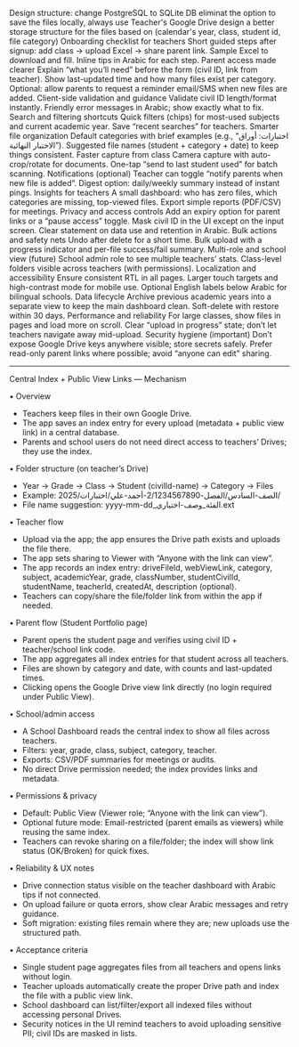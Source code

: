 Design structure:
    change PostgreSQL to SQLite DB
    eliminat the option to save the files locally, always use Teacher's Google Drive
    design a better storage structure for the files based on (calendar's year, class, student id, file category)
Onboarding checklist for teachers
    Short guided steps after signup: add class → upload Excel → share parent link.
    Sample Excel to download and fill.
    Inline tips in Arabic for each step.
Parent access made clearer
    Explain “what you’ll need” before the form (civil ID, link from teacher).
    Show last-updated time and how many files exist per category.
    Optional: allow parents to request a reminder email/SMS when new files are added.
Client-side validation and guidance
    Validate civil ID length/format instantly.
    Friendly error messages in Arabic; show exactly what to fix.
Search and filtering shortcuts
    Quick filters (chips) for most-used subjects and current academic year.
    Save “recent searches” for teachers.
Smarter file organization
    Default categories with brief examples (e.g., “اختبارات: أوراق الاختبار النهائية”).
    Suggested file names (student + category + date) to keep things consistent.
Faster capture from class
    Camera capture with auto-crop/rotate for documents.
    One-tap “send to last student used” for batch scanning.
Notifications (optional)
    Teacher can toggle “notify parents when new file is added”.
    Digest option: daily/weekly summary instead of instant pings.
Insights for teachers
    A small dashboard: who has zero files, which categories are missing, top-viewed files.
    Export simple reports (PDF/CSV) for meetings.
Privacy and access controls
    Add an expiry option for parent links or a “pause access” toggle.
    Mask civil ID in the UI except on the input screen.
    Clear statement on data use and retention in Arabic.
Bulk actions and safety nets
    Undo after delete for a short time.
    Bulk upload with a progress indicator and per-file success/fail summary.
Multi-role and school view (future)
    School admin role to see multiple teachers’ stats.
    Class-level folders visible across teachers (with permissions).
Localization and accessibility
    Ensure consistent RTL in all pages.
    Larger touch targets and high-contrast mode for mobile use.
    Optional English labels below Arabic for bilingual schools.
Data lifecycle
    Archive previous academic years into a separate view to keep the main dashboard clean.
    Soft-delete with restore within 30 days.
Performance and reliability
    For large classes, show files in pages and load more on scroll.
    Clear “upload in progress” state; don’t let teachers navigate away mid-upload.
Security hygiene (important)
    Don’t expose Google Drive keys anywhere visible; store secrets safely.
    Prefer read-only parent links where possible; avoid “anyone can edit” sharing.

---

Central Index + Public View Links — Mechanism

• Overview
  - Teachers keep files in their own Google Drive.
  - The app saves an index entry for every upload (metadata + public view link) in a central database.
  - Parents and school users do not need direct access to teachers’ Drives; they use the index.

• Folder structure (on teacher’s Drive)
  - Year → Grade → Class → Student (civilId-name) → Category → Files
  - Example: 2025/الصف-السادس/الفصل-2/1234567890-أحمد-علي/اختبارات/
  - File name suggestion: yyyy-mm-dd_الفئة_وصف-اختياري.ext

• Teacher flow
  - Upload via the app; the app ensures the Drive path exists and uploads the file there.
  - The app sets sharing to Viewer with “Anyone with the link can view”.
  - The app records an index entry: driveFileId, webViewLink, category, subject, academicYear, grade, classNumber,
    studentCivilId, studentName, teacherId, createdAt, description (optional).
  - Teachers can copy/share the file/folder link from within the app if needed.

• Parent flow (Student Portfolio page)
  - Parent opens the student page and verifies using civil ID + teacher/school link code.
  - The app aggregates all index entries for that student across all teachers.
  - Files are shown by category and date, with counts and last-updated times.
  - Clicking opens the Google Drive view link directly (no login required under Public View).

• School/admin access
  - A School Dashboard reads the central index to show all files across teachers.
  - Filters: year, grade, class, subject, category, teacher.
  - Exports: CSV/PDF summaries for meetings or audits.
  - No direct Drive permission needed; the index provides links and metadata.

• Permissions & privacy
  - Default: Public View (Viewer role; “Anyone with the link can view”).
  - Optional future mode: Email-restricted (parent emails as viewers) while reusing the same index.
  - Teachers can revoke sharing on a file/folder; the index will show link status (OK/Broken) for quick fixes.

• Reliability & UX notes
  - Drive connection status visible on the teacher dashboard with Arabic tips if not connected.
  - On upload failure or quota errors, show clear Arabic messages and retry guidance.
  - Soft migration: existing files remain where they are; new uploads use the structured path.

• Acceptance criteria
  - Single student page aggregates files from all teachers and opens links without login.
  - Teacher uploads automatically create the proper Drive path and index the file with a public view link.
  - School dashboard can list/filter/export all indexed files without accessing personal Drives.
  - Security notices in the UI remind teachers to avoid uploading sensitive PII; civil IDs are masked in lists.